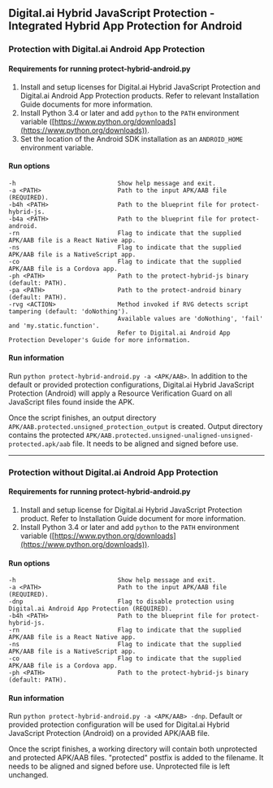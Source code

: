 ## Digital.ai Hybrid JavaScript Protection - Integrated Hybrid App Protection for Android

### Protection with Digital.ai Android App Protection

#### Requirements for running protect-hybrid-android.py
1. Install and setup licenses for Digital.ai Hybrid JavaScript Protection and Digital.ai Android App Protection products. Refer to relevant Installation Guide documents for more information.
2. Install Python 3.4 or later and add `python` to the `PATH` environment variable ([https://www.python.org/downloads](https://www.python.org/downloads)).
3. Set the location of the Android SDK installation as an `ANDROID_HOME` environment variable.

#### Run options
```
-h                            Show help message and exit.
-a <PATH>                     Path to the input APK/AAB file (REQUIRED).
-b4h <PATH>                   Path to the blueprint file for protect-hybrid-js.
-b4a <PATH>                   Path to the blueprint file for protect-android.
-rn                           Flag to indicate that the supplied APK/AAB file is a React Native app.
-ns                           Flag to indicate that the supplied APK/AAB file is a NativeScript app.
-co                           Flag to indicate that the supplied APK/AAB file is a Cordova app.
-ph <PATH>                    Path to the protect-hybrid-js binary (default: PATH).
-pa <PATH>                    Path to the protect-android binary (default: PATH).
-rvg <ACTION>                 Method invoked if RVG detects script tampering (default: 'doNothing').
                              Available values are 'doNothing', 'fail' and 'my.static.function'.
                              Refer to Digital.ai Android App Protection Developer's Guide for more information.
```
#### Run information
Run `python protect-hybrid-android.py -a <APK/AAB>`. In addition to the default or provided protection configurations, Digital.ai Hybrid JavaScript Protection (Android) will apply a Resource Verification Guard on all JavaScript files found inside the APK.

Once the script finishes, an output directory `APK/AAB.protected.unsigned_protection_output` is created.
Output directory contains the protected `APK/AAB.protected.unsigned-unaligned-unsigned-protected.apk/aab` file. It needs to be aligned and signed before use.

---

### Protection without Digital.ai Android App Protection

#### Requirements for running protect-hybrid-android.py
1. Install and setup license for Digital.ai Hybrid JavaScript Protection product. Refer to Installation Guide document for more information.
2. Install Python 3.4 or later and add `python` to the `PATH` environment variable ([https://www.python.org/downloads](https://www.python.org/downloads)).

#### Run options
```
-h                            Show help message and exit.
-a <PATH>                     Path to the input APK/AAB file (REQUIRED).
-dnp                          Flag to disable protection using Digital.ai Android App Protection (REQUIRED).
-b4h <PATH>                   Path to the blueprint file for protect-hybrid-js.
-rn                           Flag to indicate that the supplied APK/AAB file is a React Native app.
-ns                           Flag to indicate that the supplied APK/AAB file is a NativeScript app.
-co                           Flag to indicate that the supplied APK/AAB file is a Cordova app.
-ph <PATH>                    Path to the protect-hybrid-js binary (default: PATH).
```
#### Run information
Run `python protect-hybrid-android.py -a <APK/AAB> -dnp`. Default or provided protection configuration will be used for Digital.ai Hybrid JavaScript Protection (Android) on a provided APK/AAB file.

Once the script finishes, a working directory will contain both unprotected and protected APK/AAB files. "protected" postfix is added to the filename. It needs to be aligned and signed before use. Unprotected file is left unchanged.
